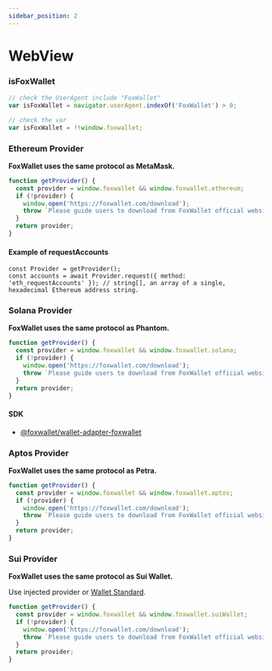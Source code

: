 ```yaml
---
sidebar_position: 2
---
```


# WebView

### isFoxWallet
```js
// check the UserAgent include "FoxWallet"
var isFoxWallet = navigator.userAgent.indexOf('FoxWallet') > 0;

// check the var
var isFoxWallet = !!window.foxwallet;
```

### Ethereum Provider

**FoxWallet uses the same protocol as MetaMask.**

```js
function getProvider() {
  const provider = window.foxwallet && window.foxwallet.ethereum;
  if (!provider) {
    window.open('https://foxwallet.com/download');
    throw `Please guide users to download from FoxWallet official website`
  }
  return provider;
}
```

#### Example of requestAccounts

```
const Provider = getProvider();
const accounts = await Provider.request({ method: 'eth_requestAccounts' }); // string[], an array of a single, hexadecimal Ethereum address string.
```

### Solana Provider

**FoxWallet uses the same protocol as Phantom.**

```js
function getProvider() {
  const provider = window.foxwallet && window.foxwallet.solana;
  if (!provider) {
    window.open('https://foxwallet.com/download');
    throw `Please guide users to download from FoxWallet official website`
  }
  return provider;
}
```

#### SDK
* [@foxwallet/wallet-adapter-foxwallet](https://www.npmjs.com/package/@foxwallet/wallet-adapter-foxwallet)

### Aptos Provider

**FoxWallet uses the same protocol as Petra.**

```js
function getProvider() {
  const provider = window.foxwallet && window.foxwallet.aptos;
  if (!provider) {
    window.open('https://foxwallet.com/download');
    throw `Please guide users to download from FoxWallet official website`
  }
  return provider;
}
```

### Sui Provider

**FoxWallet uses the same protocol as Sui Wallet.**

Use injected provider or [Wallet Standard](https://github.com/wallet-standard/wallet-standard).

```js
function getProvider() {
  const provider = window.foxwallet && window.foxwallet.suiWallet;
  if (!provider) {
    window.open('https://foxwallet.com/download');
    throw `Please guide users to download from FoxWallet official website`
  }
  return provider;
}
```